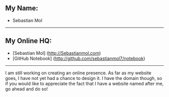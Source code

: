 ## My Name:

+ Sebastian Mol

-----

## My Online HQ:

+ [Sebastian Mol] (http://Sebastianmol.com)
+ [GitHub Notebook] (http://github.com/sebastianmol7/notebook)

-----

I am still working on creating an online presence. As far as my website goes, I have not yet had a chance to design it. I have the domain though, so if you would like to appreciate the fact that I have a website named after me, go ahead and do so!


